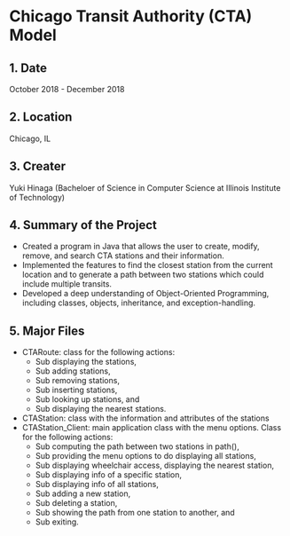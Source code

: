 # Chicago Transit Authority (CTA) Model

## 1. Date
   October 2018 - December 2018
   
## 2. Location
   Chicago, IL
   
## 3. Creater
   Yuki Hinaga (Bacheloer of Science in Computer Science at Illinois Institute of Technology)
   
## 4. Summary of the Project
   - Created a program in Java that allows the user to create, modify, remove, and search CTA stations and their information.
   - Implemented the features to find the closest station from the current location and to generate a path between two stations which could include multiple transits.
   - Developed a deep understanding of Object-Oriented Programming, including classes, objects, inheritance, and exception-handling.

## 5. Major Files
   - CTARoute: class for the following actions:
   	 - Sub displaying the stations, 
   	 - Sub adding stations, 
   	 - Sub removing stations, 
   	 - Sub inserting stations, 
   	 - Sub looking up stations, and 
   	 - Sub displaying the nearest stations.
   - CTAStation: class with the information and attributes of the stations
   - CTAStation_Client: main application class with the menu options. Class for the following actions:
     - Sub computing the path between two stations in path(),
     - Sub providing the menu options to do displaying all stations,
     - Sub displaying wheelchair access, displaying the nearest station, 
     - Sub displaying info of a specific station, 
     - Sub displaying info of all stations, 
     - Sub adding a new station, 
     - Sub deleting a station, 
     - Sub showing the path from one station to another, and
     - Sub exiting.